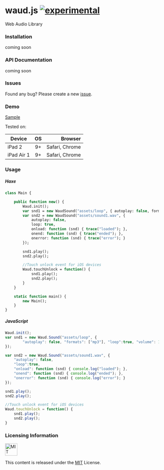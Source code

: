 # waud.js [![experimental](http://badges.github.io/stability-badges/dist/experimental.svg)](http://github.com/badges/stability-badges)
Web Audio Library

### Installation ###

coming soon

### API Documentation ###

coming soon

### Issues ###

Found any bug? Please create a new [issue](https://github.com/adireddy/waud/issues/new).

### Demo ###

[Sample](http://adireddy.github.io/demos/waud/)

Tested on:

| Device        | OS            | Browser        |
| ------------- |:-------------:| --------------:|
| iPad 2        | 9+            | Safari, Chrome |
| iPad Air 1    | 9+            | Safari, Chrome |

### Usage ###

##### Haxe #####

```haxe
class Main {

	public function new() {
		Waud.init();
		var snd1 = new WaudSound("assets/loop", { autoplay: false, formats: ["mp3"], loop: true, volume: 1});
		var snd2 = new WaudSound("assets/sound1.wav", {
			autoplay: false,
			loop: true,
			onload: function (snd) { trace("loaded"); },
			onend: function (snd) { trace("ended"); },
			onerror: function (snd) { trace("error"); }
		});

		snd1.play();
		snd2.play();

		//Touch unlock event for iOS devices
		Waud.touchUnlock = function() {
			snd1.play();
			snd2.play();
		}
	}

	static function main() {
		new Main();
	}
}
```

##### JavaScript #####

```js
Waud.init();
var snd1 = new Waud.Sound("assets/loop", {
        "autoplay": false, "formats": ["mp3"], "loop":true, "volume": 1
});

var snd2 = new Waud.Sound("assets/sound1.wav", {
    "autoplay": false,
    "loop":true,
    "onload": function (snd) { console.log("loaded"); },
    "onend": function (snd) { console.log("ended"); },
    "onerror": function (snd) { console.log("error"); }
});

snd1.play();
snd2.play();

//Touch unlock event for iOS devices
Waud.touchUnlock = function() {
    snd1.play();
    snd2.play();
}
```

### Licensing Information ###

<a rel="license" href="http://opensource.org/licenses/MIT">
<img alt="MIT license" height="40" src="http://upload.wikimedia.org/wikipedia/commons/c/c3/License_icon-mit.svg" /></a>

This content is released under the [MIT](http://opensource.org/licenses/MIT) License.
